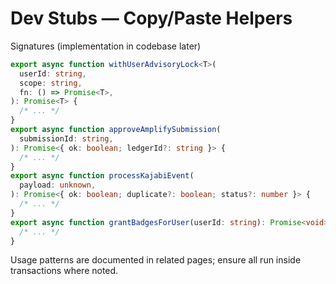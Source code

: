 # Dev Stubs — Copy/Paste Helpers

Signatures (implementation in codebase later)

```ts
export async function withUserAdvisoryLock<T>(
  userId: string,
  scope: string,
  fn: () => Promise<T>,
): Promise<T> {
  /* ... */
}
export async function approveAmplifySubmission(
  submissionId: string,
): Promise<{ ok: boolean; ledgerId?: string }> {
  /* ... */
}
export async function processKajabiEvent(
  payload: unknown,
): Promise<{ ok: boolean; duplicate?: boolean; status?: number }> {
  /* ... */
}
export async function grantBadgesForUser(userId: string): Promise<void> {
  /* ... */
}
```

Usage patterns are documented in related pages; ensure all run inside transactions where noted.

